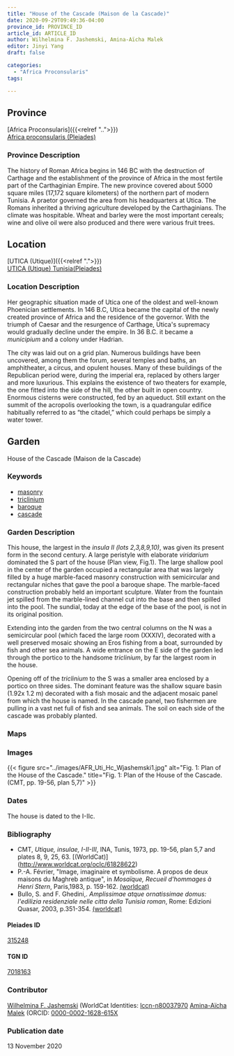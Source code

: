 ```yaml
---
title: "House of the Cascade (Maison de la Cascade)"
date: 2020-09-29T09:49:36-04:00
province_id: PROVINCE_ID
article_id: ARTICLE_ID
author: Wilhelmina F. Jashemski, Amina-Aïcha Malek
editor: Jinyi Yang
draft: false

categories:
  - "Africa Proconsularis"
tags:

---
```


## Province
[Africa Proconsularis]({{<relref "..">}}) \
[Africa proconsularis (Pleiades)](https://pleiades.stoa.org/places/991341)

### Province Description
The history of Roman Africa begins in 146 BC with the destruction of Carthage and the establishment of the province of Africa in the most fertile part of the Carthaginian Empire.  The new province covered about 5000 square miles (17,172 square kilometers) of the northern part of modern Tunisia.  A praetor governed the area from his headquarters at Utica.  The Romans inherited a thriving agriculture developed by the Carthaginians.  The climate was hospitable.  Wheat and barley were the most important cereals; wine and olive oil were also produced and there were various fruit trees.
<!-- DESCRIPTION -->


## Location

[UTICA (Utique)]({{<relref ".">}}) \
[UTICA (Utique) Tunisia(Pleiades)](https://pleiades.stoa.org/places/315247)

### Location Description
Her geographic situation made of Utica one of the oldest and well-known Phoenician settlements. In 146 B.C, Utica became the capital of the newly created province of Africa and the residence of the governor. With the triumph of Caesar and the resurgence of Carthage, Utica's supremacy would gradually decline under the empire. In 36 B.C. it became a *municipium* and a colony under Hadrian.

The city was laid out on a grid plan. Numerous buildings have been uncovered, among them the forum, several temples and baths, an amphitheater, a circus, and opulent houses. Many of these buildings of the Republican period were, during the imperial era, replaced by others larger and more luxurious. This explains the existence of two theaters for example, the one fitted into the side of the hill, the other built in open country. Enormous cisterns were constructed, fed by an aqueduct. Still extant on the summit of the acropolis overlooking the town, is a quadrangular edifice habitually referred to as “the citadel,” which could perhaps be simply a water tower.

<!--## Sublocation-->

<!--
[AREA WITHIN LOCATION, LIKE “PALATINE HILL”](GEOREFERENCE LINK)
A sublocation is any area larger than an individual garden, but located within a location. I would always try to include a link to a controlled vocabulary here if possible. This ID may well be different from the Garden ID, e.g., Pompeii versus a Garden in one of the houses which has its own Pleiades ID.
-->

<!--### Sublocation Description-->

<!-- DESCRIPTION -->

## Garden

House of the Cascade (Maison de la Cascade)

### Keywords

- [masonry](http://vocab.getty.edu/page/aat/300011701)
- [triclinium](http://vocab.getty.edu/page/aat/300004359)
- [baroque](http://vocab.getty.edu/page/aat/300021147)
- [cascade](http://vocab.getty.edu/page/aat/300006792)

### Garden Description

This house, the largest in the *insula II (lots 2,3,8,9,10)*, was given its present form in the second century. A large peristyle with elaborate *viridarium* dominated the S part of the house (Plan view, Fig.1). The large shallow pool in the center of the garden occupied a rectangular area that was largely filled by a huge marble-faced masonry construction with semicircular and rectangular niches that gave the pool a baroque shape. The marble-faced construction probably held an important sculpture. Water from the fountain jet spilled from the marble-lined channel cut into the base and then spilled into the pool. The sundial, today at the edge of the base of the pool, is not in its original position.

Extending into the garden from the two central columns on the N was a semicircular pool (which faced the large room (XXXIV), decorated with a well preserved mosaic showing an Eros fishing from a boat, surrounded by fish and other sea animals. A wide entrance on the E side of the garden led through the portico to the handsome *triclinium*, by far the largest room in the house.  

Opening off of the *triclinium* to the S was a smaller area enclosed by a portico on three sides. The dominant feature was the shallow square basin (1.92x 1.2 m) decorated with a fish mosaic and the adjacent mosaic panel from which the house is named. In the cascade panel, two fishermen are pulling in a vast net full of fish and sea animals. The soil on each side of the cascade was probably planted.




### Maps


<!--### Plans-->


### Images
{{< figure src="../images/AFR_Uti_Hc_Wjashemski1.jpg" alt="Fig. 1: Plan of the House of the Cascade." title="Fig. 1: Plan of the House of the Cascade. (CMT, pp. 19-56, plan 5,7)" >}}



### Dates

The house is dated to the I-IIc.

### Bibliography

* CMT, *Utique, insulae, I-II-III*, INA, Tunis, 1973, pp. 19-56, plan 5,7 and plates 8, 9, 25, 63. [(WorldCat)] (http://www.worldcat.org/oclc/61828622)
* P.-A. Février, "Image, imaginaire et symbolisme. A propos de deux maisons du Maghreb antique", in *Mosaïque, Recueil d'hommages à Henri Stern*, Paris,1983, p. 159-162. [(worldcat)](http://www.worldcat.org/oclc/876420608)
* Bullo, S. and F. Ghedini,. *Amplissimae atque ornatissimae domus: l'edilizia residenziale nelle citta della Tunisia roman*, Rome: Edizioni Quasar, 2003, p.351-354. [(worldcat)](http://www.worldcat.org/oclc/989088620)


#### Pleiades ID

[315248](https://pleiades.stoa.org/places/315248)

#### TGN ID

[7018163](http://vocab.getty.edu/page/tgn/7018163)

### Contributor

[Wilhelmina F. Jashemski](https://lib.guides.umd.edu/c.php?g=326514&p=2193250) (WorldCat Identities: [lccn-n80037970](http://worldcat.org/identities/lccn-n80037970/)
[Amina-Aïcha Malek](http://worldcat.org/identities/lccn-n2012075871/) (ORCID: [0000-0002-1628-615X](https://orcid.org/0000-0002-1628-615X)

### Publication date

13 November 2020
